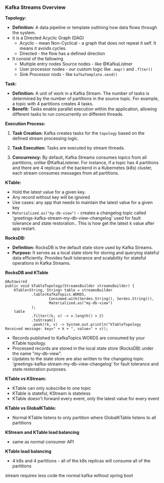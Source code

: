 ### Kafka Streams Overview

**Topology:**

- **Definition:** A data pipeline or template outlining how data flows through the system.
- it is a Directed Acyclic Graph (DAG)
  - Acyclic - mean Non-Cyclical - a graph that does not repeat it self. It means it avoids cycles.
  - Directed - the flow has a defined direction
- It consist of the fallowing
  - Multiple entry nodes Source nodes - like @KafkaListner
  - User processor nodes - our custom logic like `.map()` and `.flter()`
  -  Sink Processor nods - like `kafkaTemplate.send()`

**Task:**

- **Definition:** A unit of work in a Kafka Stream. The number of tasks is determined by the number of partitions in the
  source topic. For example, a topic with 4 partitions creates 4 tasks.
- **Benefit:** Tasks enable parallel execution within the application, allowing different tasks to run concurrently on
  different threads.

**Execution Process:**

1. **Task Creation:** Kafka creates tasks for the `topology` based on the defined stream processing logic.

2. **Task Execution:** Tasks are executed by stream threads.

3. **Concurrency:** By default, Kafka Streams consumes topics from all partitions, unlike @KafkaListener. For instance,
   if a topic has 4 partitions and there are 4 replicas of the backend in a Kubernetes (k8s) cluster, each stream
   consumes messages from all partitions.

**KTable:**

- Hold the latest value for a given key.
- Any record without key will be ignored
- Use cases: any app that needs to maintain the latest value for a given key
- `Materialized.as("my-db-view")` - creates a changelog topic called 'greetings-kafka-stream-my-db-view-changelog' used
  for fault tolerance and state restoration.. This is how get the latest k value after app restart.

**RocksDB:**

- **Definition:** RocksDB is the default state store used by Kafka Streams.
- **Purpose:** It serves as a local state store for storing and querying stateful data efficiently. Provides fault
  tolerance and scalability for stateful operations in Kafka Streams.

**RocksDB and KTable**

    @Autowired
    public void kTableTopology(StreamsBuilder streamsBuilder) {
        KTable<String, String> table = streamsBuilder
                .table(KafkaTopics.WORDS,
                        Consumed.with(Serdes.String(), Serdes.String()),
                        Materialized.as("my-db-view")
                );
        table
                .filter((k, v) -> v.length() > 2)
                .toStream()
                .peek((k, v) -> System.out.println("kTableTopology Received message: key=" + k + ", value=" + v));

- Records published to KafkaTopics.WORDS are consumed by your KTable topology.
- Processed records are stored in the local state store (RocksDB) under the name "my-db-view".
- Updates to the state store are also written to the changelog topic 'greetings-kafka-stream-my-db-view-changelog' for
  fault tolerance and state restoration purposes.


**KTable vs KStream:**

 - KTable can only subscribe to one topic
 - KTable is stateful, KStream is stateless
 - KTable doesn't forward every event, only the latest value for every event

**KTable vs GlobalKTable:**
  - Normal KTable listens to only partition where GlobalKTable listens to all partitions

**KStream and KTable load balancing**
 - same as normal consumer API

**KTable load balancing**
- 4 k8s and 4 partitions - all of the k8s replicas will consume all of the partitions 

stream requires less code the normal kafka without spring boot
